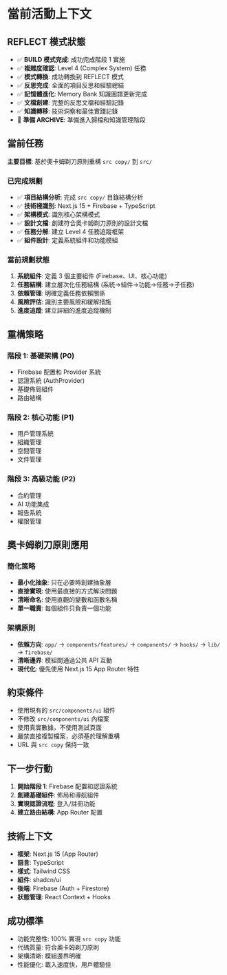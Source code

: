 # 當前活動上下文

## REFLECT 模式狀態
- ✅ **BUILD 模式完成**: 成功完成階段 1 實施
- ✅ **複雜度確認**: Level 4 (Complex System) 任務
- ✅ **模式轉換**: 成功轉換到 REFLECT 模式
- ✅ **反思完成**: 全面的項目反思和經驗總結
- ✅ **記憶體進化**: Memory Bank 知識圖譜更新完成
- ✅ **文檔創建**: 完整的反思文檔和經驗記錄
- ✅ **知識轉移**: 技術洞察和最佳實踐記錄
- 🔄 **準備 ARCHIVE**: 準備進入歸檔和知識管理階段

## 當前任務
**主要目標**: 基於奧卡姆剃刀原則重構 `src copy/` 到 `src/`

### 已完成規劃
- ✅ **項目結構分析**: 完成 `src copy/` 目錄結構分析
- ✅ **技術棧識別**: Next.js 15 + Firebase + TypeScript
- ✅ **架構模式**: 識別核心架構模式
- ✅ **設計文檔**: 創建符合奧卡姆剃刀原則的設計文檔
- ✅ **任務分解**: 建立 Level 4 任務追蹤框架
- ✅ **組件設計**: 定義系統組件和功能模組

### 當前規劃狀態
1. **系統組件**: 定義 3 個主要組件 (Firebase、UI、核心功能)
2. **任務結構**: 建立層次化任務結構 (系統→組件→功能→任務→子任務)
3. **依賴管理**: 明確定義任務依賴關係
4. **風險評估**: 識別主要風險和緩解措施
5. **進度追蹤**: 建立詳細的進度追蹤機制

## 重構策略

### 階段 1: 基礎架構 (P0)
- Firebase 配置和 Provider 系統
- 認證系統 (AuthProvider)
- 基礎佈局組件
- 路由結構

### 階段 2: 核心功能 (P1)
- 用戶管理系統
- 組織管理
- 空間管理
- 文件管理

### 階段 3: 高級功能 (P2)
- 合約管理
- AI 功能集成
- 報告系統
- 權限管理

## 奧卡姆剃刀原則應用

### 簡化策略
- **最小化抽象**: 只在必要時創建抽象層
- **直接實現**: 使用最直接的方式解決問題
- **清晰命名**: 使用直觀的變數和函數名稱
- **單一職責**: 每個組件只負責一個功能

### 架構原則
- **依賴方向**: `app/` → `components/features/` → `components/` → `hooks/` → `lib/` → `firebase/`
- **清晰邊界**: 模組間通過公共 API 互動
- **現代化**: 優先使用 Next.js 15 App Router 特性

## 約束條件
- 使用現有的 `src/components/ui` 組件
- 不修改 `src/components/ui` 內檔案
- 使用真實數據，不使用測試頁面
- 嚴禁直接複製檔案，必須基於理解重構
- URL 與 `src copy` 保持一致

## 下一步行動
1. **開始階段 1**: Firebase 配置和認證系統
2. **創建基礎組件**: 佈局和導航組件
3. **實現認證流程**: 登入/註冊功能
4. **建立路由結構**: App Router 配置

## 技術上下文
- **框架**: Next.js 15 (App Router)
- **語言**: TypeScript
- **樣式**: Tailwind CSS
- **組件**: shadcn/ui
- **後端**: Firebase (Auth + Firestore)
- **狀態管理**: React Context + Hooks

## 成功標準
- 功能完整性: 100% 實現 `src copy` 功能
- 代碼質量: 符合奧卡姆剃刀原則
- 架構清晰: 模組邊界明確
- 性能優化: 載入速度快，用戶體驗佳